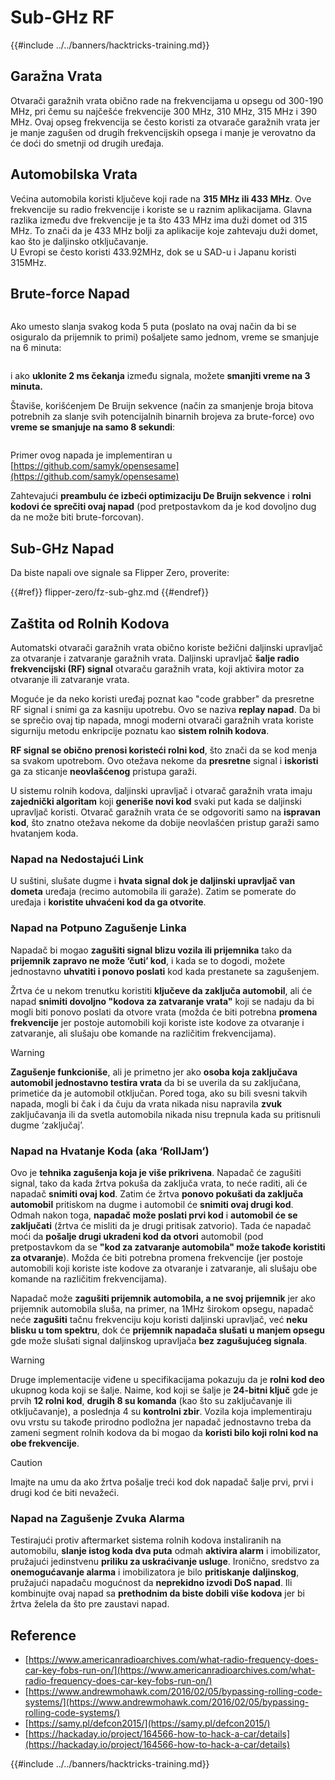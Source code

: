 # Sub-GHz RF

{{#include ../../banners/hacktricks-training.md}}

## Garažna Vrata

Otvarači garažnih vrata obično rade na frekvencijama u opsegu od 300-190 MHz, pri čemu su najčešće frekvencije 300 MHz, 310 MHz, 315 MHz i 390 MHz. Ovaj opseg frekvencija se često koristi za otvarače garažnih vrata jer je manje zagušen od drugih frekvencijskih opsega i manje je verovatno da će doći do smetnji od drugih uređaja.

## Automobilska Vrata

Većina automobila koristi ključeve koji rade na **315 MHz ili 433 MHz**. Ove frekvencije su radio frekvencije i koriste se u raznim aplikacijama. Glavna razlika između dve frekvencije je ta što 433 MHz ima duži domet od 315 MHz. To znači da je 433 MHz bolji za aplikacije koje zahtevaju duži domet, kao što je daljinsko otključavanje.\
U Evropi se često koristi 433.92MHz, dok se u SAD-u i Japanu koristi 315MHz.

## **Brute-force Napad**

<figure><img src="../../images/image (1084).png" alt=""><figcaption></figcaption></figure>

Ako umesto slanja svakog koda 5 puta (poslato na ovaj način da bi se osiguralo da prijemnik to primi) pošaljete samo jednom, vreme se smanjuje na 6 minuta:

<figure><img src="../../images/image (622).png" alt=""><figcaption></figcaption></figure>

i ako **uklonite 2 ms čekanja** između signala, možete **smanjiti vreme na 3 minuta.**

Štaviše, korišćenjem De Bruijn sekvence (način za smanjenje broja bitova potrebnih za slanje svih potencijalnih binarnih brojeva za brute-force) ovo **vreme se smanjuje na samo 8 sekundi**:

<figure><img src="../../images/image (583).png" alt=""><figcaption></figcaption></figure>

Primer ovog napada je implementiran u [https://github.com/samyk/opensesame](https://github.com/samyk/opensesame)

Zahtevajući **preambulu će izbeći optimizaciju De Bruijn sekvence** i **rolni kodovi će sprečiti ovaj napad** (pod pretpostavkom da je kod dovoljno dug da ne može biti brute-forcovan).

## Sub-GHz Napad

Da biste napali ove signale sa Flipper Zero, proverite:

{{#ref}}
flipper-zero/fz-sub-ghz.md
{{#endref}}

## Zaštita od Rolnih Kodova

Automatski otvarači garažnih vrata obično koriste bežični daljinski upravljač za otvaranje i zatvaranje garažnih vrata. Daljinski upravljač **šalje radio frekvencijski (RF) signal** otvaraču garažnih vrata, koji aktivira motor za otvaranje ili zatvaranje vrata.

Moguće je da neko koristi uređaj poznat kao "code grabber" da presretne RF signal i snimi ga za kasniju upotrebu. Ovo se naziva **replay napad**. Da bi se sprečio ovaj tip napada, mnogi moderni otvarači garažnih vrata koriste sigurniju metodu enkripcije poznatu kao **sistem rolnih kodova**.

**RF signal se obično prenosi koristeći rolni kod**, što znači da se kod menja sa svakom upotrebom. Ovo otežava nekome da **presretne** signal i **iskoristi** ga za sticanje **neovlašćenog** pristupa garaži.

U sistemu rolnih kodova, daljinski upravljač i otvarač garažnih vrata imaju **zajednički algoritam** koji **generiše novi kod** svaki put kada se daljinski upravljač koristi. Otvarač garažnih vrata će se odgovoriti samo na **ispravan kod**, što znatno otežava nekome da dobije neovlašćen pristup garaži samo hvatanjem koda.

### **Napad na Nedostajući Link**

U suštini, slušate dugme i **hvata signal dok je daljinski upravljač van dometa** uređaja (recimo automobila ili garaže). Zatim se pomerate do uređaja i **koristite uhvaćeni kod da ga otvorite**.

### Napad na Potpuno Zagušenje Linka

Napadač bi mogao **zagušiti signal blizu vozila ili prijemnika** tako da **prijemnik zapravo ne može ‘čuti’ kod**, i kada se to dogodi, možete jednostavno **uhvatiti i ponovo poslati** kod kada prestanete sa zagušenjem.

Žrtva će u nekom trenutku koristiti **ključeve da zaključa automobil**, ali će napad **snimiti dovoljno "kodova za zatvaranje vrata"** koji se nadaju da bi mogli biti ponovo poslati da otvore vrata (možda će biti potrebna **promena frekvencije** jer postoje automobili koji koriste iste kodove za otvaranje i zatvaranje, ali slušaju obe komande na različitim frekvencijama).

> [!WARNING]
> **Zagušenje funkcioniše**, ali je primetno jer ako **osoba koja zaključava automobil jednostavno testira vrata** da bi se uverila da su zaključana, primetiće da je automobil otključan. Pored toga, ako su bili svesni takvih napada, mogli bi čak i da čuju da vrata nikada nisu napravila **zvuk** zaključavanja ili da svetla automobila nikada nisu trepnula kada su pritisnuli dugme ‘zaključaj’.

### **Napad na Hvatanje Koda (aka ‘RollJam’)**

Ovo je **tehnika zagušenja koja je više prikrivena**. Napadač će zagušiti signal, tako da kada žrtva pokuša da zaključa vrata, to neće raditi, ali će napadač **snimiti ovaj kod**. Zatim će žrtva **ponovo pokušati da zaključa automobil** pritiskom na dugme i automobil će **snimiti ovaj drugi kod**.\
Odmah nakon toga, **napadač može poslati prvi kod** i **automobil će se zaključati** (žrtva će misliti da je drugi pritisak zatvorio). Tada će napadač moći da **pošalje drugi ukradeni kod da otvori** automobil (pod pretpostavkom da se **"kod za zatvaranje automobila" može takođe koristiti za otvaranje**). Možda će biti potrebna promena frekvencije (jer postoje automobili koji koriste iste kodove za otvaranje i zatvaranje, ali slušaju obe komande na različitim frekvencijama).

Napadač može **zagušiti prijemnik automobila, a ne svoj prijemnik** jer ako prijemnik automobila sluša, na primer, na 1MHz širokom opsegu, napadač neće **zagušiti** tačnu frekvenciju koju koristi daljinski upravljač, već **neku blisku u tom spektru**, dok će **prijemnik napadača slušati u manjem opsegu** gde može slušati signal daljinskog upravljača **bez zagušujućeg signala**.

> [!WARNING]
> Druge implementacije viđene u specifikacijama pokazuju da je **rolni kod deo** ukupnog koda koji se šalje. Naime, kod koji se šalje je **24-bitni ključ** gde je prvih **12 rolni kod**, **drugih 8 su komanda** (kao što su zaključavanje ili otključavanje), a poslednja 4 su **kontrolni zbir**. Vozila koja implementiraju ovu vrstu su takođe prirodno podložna jer napadač jednostavno treba da zameni segment rolnih kodova da bi mogao da **koristi bilo koji rolni kod na obe frekvencije**.

> [!CAUTION]
> Imajte na umu da ako žrtva pošalje treći kod dok napadač šalje prvi, prvi i drugi kod će biti nevažeći.

### Napad na Zagušenje Zvuka Alarma

Testirajući protiv aftermarket sistema rolnih kodova instaliranih na automobilu, **slanje istog koda dva puta** odmah **aktivira alarm** i imobilizator, pružajući jedinstvenu **priliku za uskraćivanje usluge**. Ironično, sredstvo za **onemogućavanje alarma** i imobilizatora je bilo **pritiskanje** **daljinskog**, pružajući napadaču mogućnost da **neprekidno izvodi DoS napad**. Ili kombinujte ovaj napad sa **prethodnim da biste dobili više kodova** jer bi žrtva želela da što pre zaustavi napad.

## Reference

- [https://www.americanradioarchives.com/what-radio-frequency-does-car-key-fobs-run-on/](https://www.americanradioarchives.com/what-radio-frequency-does-car-key-fobs-run-on/)
- [https://www.andrewmohawk.com/2016/02/05/bypassing-rolling-code-systems/](https://www.andrewmohawk.com/2016/02/05/bypassing-rolling-code-systems/)
- [https://samy.pl/defcon2015/](https://samy.pl/defcon2015/)
- [https://hackaday.io/project/164566-how-to-hack-a-car/details](https://hackaday.io/project/164566-how-to-hack-a-car/details)

{{#include ../../banners/hacktricks-training.md}}
